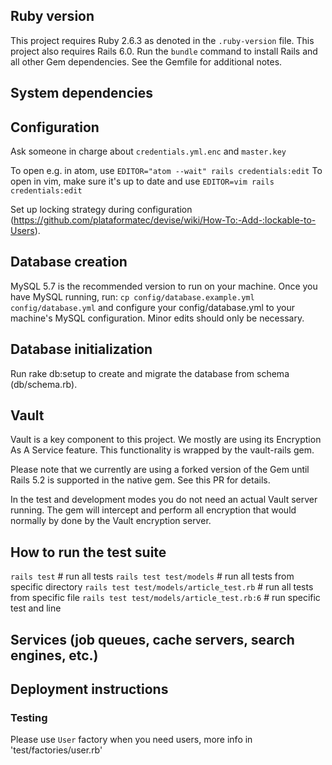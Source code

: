 ## Ruby version

  This project requires Ruby 2.6.3 as denoted in the `.ruby-version` file. This project also requires Rails 6.0. Run the `bundle` command to install Rails and all other Gem dependencies. See the Gemfile for additional notes.

## System dependencies

## Configuration
  Ask someone in charge about `credentials.yml.enc` and `master.key`

  To open e.g. in atom, use `EDITOR="atom --wait" rails credentials:edit`
  To open in vim, make sure it's up to date and use `EDITOR=vim rails credentials:edit`

  Set up locking strategy during configuration (https://github.com/plataformatec/devise/wiki/How-To:-Add-:lockable-to-Users).
## Database creation

  MySQL 5.7 is the recommended version to run on your machine. Once you have MySQL running, run:
  `cp config/database.example.yml config/database.yml`
  and configure your config/database.yml to your machine's MySQL configuration. Minor edits should only be necessary.

## Database initialization

  Run rake db:setup to create and migrate the database from schema (db/schema.rb).

## Vault
Vault is a key component to this project. We mostly are using its Encryption As A Service feature. This functionality is wrapped by the vault-rails gem.

Please note that we currently are using a forked version of the Gem until Rails 5.2 is supported in the native gem. See this PR for details.

In the test and development modes you do not need an actual Vault server running. The gem will intercept and perform all encryption that would normally by done by the Vault encryption server.
## How to run the test suite

  `rails test` # run all tests
  `rails test test/models` # run all tests from specific directory
  `rails test test/models/article_test.rb` # run all tests from specific file
  `rails test test/models/article_test.rb:6` # run specific test and line

## Services (job queues, cache servers, search engines, etc.)

## Deployment instructions

### Testing
Please use `User` factory when you need users, more info in 'test/factories/user.rb'
